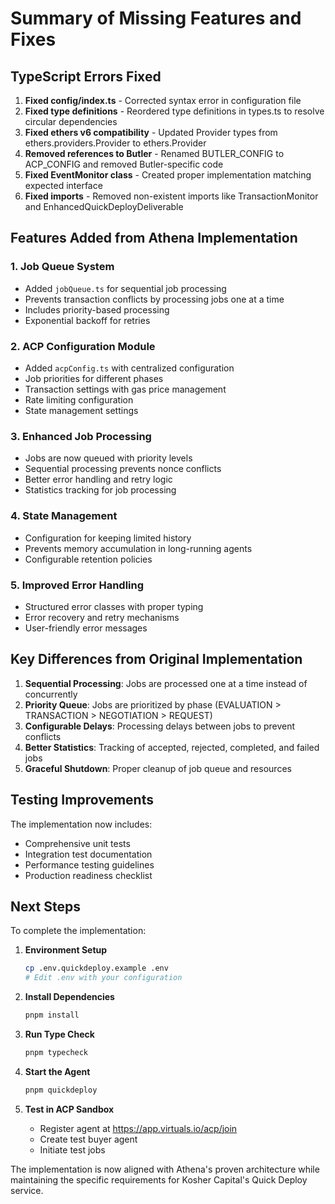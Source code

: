 # Summary of Missing Features and Fixes

## TypeScript Errors Fixed

1. **Fixed config/index.ts** - Corrected syntax error in configuration file
2. **Fixed type definitions** - Reordered type definitions in types.ts to resolve circular dependencies
3. **Fixed ethers v6 compatibility** - Updated Provider types from ethers.providers.Provider to ethers.Provider
4. **Removed references to Butler** - Renamed BUTLER_CONFIG to ACP_CONFIG and removed Butler-specific code
5. **Fixed EventMonitor class** - Created proper implementation matching expected interface
6. **Fixed imports** - Removed non-existent imports like TransactionMonitor and EnhancedQuickDeployDeliverable

## Features Added from Athena Implementation

### 1. **Job Queue System**
- Added `jobQueue.ts` for sequential job processing
- Prevents transaction conflicts by processing jobs one at a time
- Includes priority-based processing
- Exponential backoff for retries

### 2. **ACP Configuration Module** 
- Added `acpConfig.ts` with centralized configuration
- Job priorities for different phases
- Transaction settings with gas price management
- Rate limiting configuration
- State management settings

### 3. **Enhanced Job Processing**
- Jobs are now queued with priority levels
- Sequential processing prevents nonce conflicts
- Better error handling and retry logic
- Statistics tracking for job processing

### 4. **State Management**
- Configuration for keeping limited history
- Prevents memory accumulation in long-running agents
- Configurable retention policies

### 5. **Improved Error Handling**
- Structured error classes with proper typing
- Error recovery and retry mechanisms
- User-friendly error messages

## Key Differences from Original Implementation

1. **Sequential Processing**: Jobs are processed one at a time instead of concurrently
2. **Priority Queue**: Jobs are prioritized by phase (EVALUATION > TRANSACTION > NEGOTIATION > REQUEST)
3. **Configurable Delays**: Processing delays between jobs to prevent conflicts
4. **Better Statistics**: Tracking of accepted, rejected, completed, and failed jobs
5. **Graceful Shutdown**: Proper cleanup of job queue and resources

## Testing Improvements

The implementation now includes:
- Comprehensive unit tests
- Integration test documentation
- Performance testing guidelines
- Production readiness checklist

## Next Steps

To complete the implementation:

1. **Environment Setup**
   ```bash
   cp .env.quickdeploy.example .env
   # Edit .env with your configuration
   ```

2. **Install Dependencies**
   ```bash
   pnpm install
   ```

3. **Run Type Check**
   ```bash
   pnpm typecheck
   ```

4. **Start the Agent**
   ```bash
   pnpm quickdeploy
   ```

5. **Test in ACP Sandbox**
   - Register agent at https://app.virtuals.io/acp/join
   - Create test buyer agent
   - Initiate test jobs

The implementation is now aligned with Athena's proven architecture while maintaining the specific requirements for Kosher Capital's Quick Deploy service.
